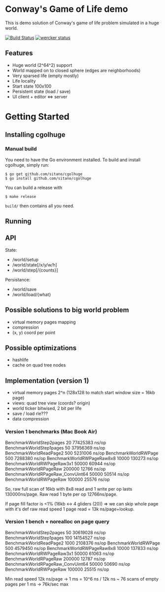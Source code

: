 Conway's Game of Life demo
========

This is demo solution of Conway's game of life problem simulated in a huge world.

[![Build Status](https://travis-ci.org/sitano/cgolhuge.png)](https://travis-ci.org/sitano/cgolhuge)
[![wercker status](https://app.wercker.com/status/91da64038f15c8fd4fdc8acca0101828/s/ "wercker status")](https://app.wercker.com/project/bykey/91da64038f15c8fd4fdc8acca0101828)

## Features

* Huge world (2^64^2) support
* World mapped on to closed sphere (edges are neighborhoods)
* Very sparsed life (empty mostly)
* Life locality
* Start state 100x100
* Persistent state (load / save)
* UI client + editor <=> server

# Getting Started

## Installing cgolhuge

### Manual build

You need to have the Go environment installed. To build and install cgolhuge, simply run:

```
$ go get github.com/sitano/cgolhuge
$ go install github.com/sitano/cgolhuge
```

You can build a release with

```
$ make release
```

`build/` then contains all you need.

## Running

## API

State:
* /world/setup
* /world/state[/x/y/w/h]
* /world/step[/{counts}]

Persistance:
* /world/save
* /world/load/{what}

## Possible solutions to big world problem

* virtual memory pages mapping
* compression
* (x, y) coord per point

## Possible optimizations

* hashlife
* cache on quad tree nodes

## Implementation (version 1)

* virtual memory pages 2^n (128x128 to match start window size = 16kb page)
* views: quad tree view (coords? origin)
* world ticker bitwised, 2 bit per life
* save / load rle???
* data compression

### Version 1 benchmarks (Mac Book Air)

BenchmarkWorldStep2pages	      20	  77425383 ns/op
BenchmarkWorldStep1pages	      50	  37956369 ns/op
BenchmarkWorldReadPage2	     500	   5231006 ns/op
BenchmarkWorldRWPage	     500	   7288380 ns/op
BenchmarkWorldRWPageRaw8x8	   10000	    130273 ns/op
BenchmarkWorldRWPageRaw3x1	   50000	     60944 ns/op
BenchmarkWorldRPageRaw	  200000	     12766 ns/op
BenchmarkWorldRPageRaw_ConvUint64	   50000	     50514 ns/op
BenchmarkWorldRWPageRaw	  100000	     25576 ns/op

So, raw full scan of 16kb with 8x8 read and 1 write per op lasts 130000ns/page.
Raw read 1 byte per op 12766ns/page.

If page fill factor is <1% (16kb <-> 4 gliders (20)) => we can skip whole page with
it's def raw read speed 1 page read = 13k ns/page+lookup.

### Version 1 bench + norealloc on page query

BenchmarkWorldStep2pages	      50	  30619028 ns/op
BenchmarkWorldStep1pages	     100	  14154527 ns/op
BenchmarkWorldReadPage2	    1000	   2108376 ns/op
BenchmarkWorldRWPage	     500	   4579450 ns/op
BenchmarkWorldRWPageRaw8x8	   10000	    137833 ns/op
BenchmarkWorldRWPageRaw3x1	   50000	     61063 ns/op
BenchmarkWorldRPageRaw	  200000	     12787 ns/op
BenchmarkWorldRPageRaw_ConvUint64	   50000	     50690 ns/op
BenchmarkWorldRWPageRaw	  100000	     25515 ns/op

Min read speed 12k ns/page -> 1 ms = 10^6 ns / 12k ns ~ 76 scans of empty pages per 1 ms -> 76k/sec max